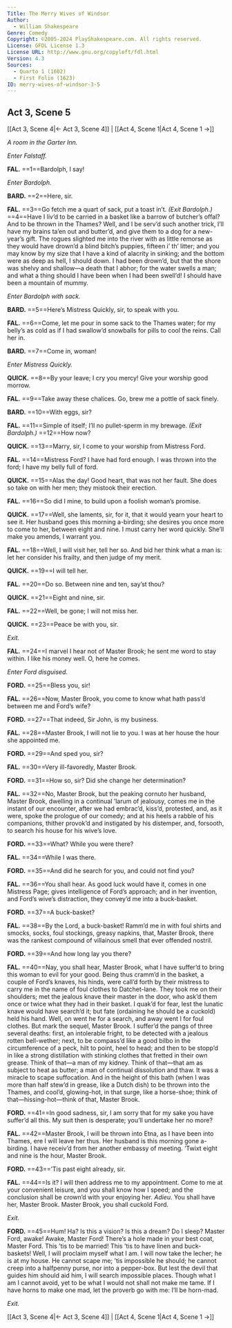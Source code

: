 ```yaml
---
Title: The Merry Wives of Windsor
Author: 
  - William Shakespeare
Genre: Comedy
Copyright: ©2005-2024 PlayShakespeare.com. All rights reserved.
License: GFDL License 1.3
License URL: http://www.gnu.org/copyleft/fdl.html
Version: 4.3
Sources:
  - Quarto 1 (1602)
  - First Folio (1623)
ID: merry-wives-of-windsor-3-5
---
```


## Act 3, Scene 5
[[Act 3, Scene 4|← Act 3, Scene 4]] | [[Act 4, Scene 1|Act 4, Scene 1 →]]

*A room in the Garter Inn.*

*Enter Falstaff.*

**FAL.**
==1==Bardolph, I say!

*Enter Bardolph.*

**BARD.**
==2==Here, sir.

**FAL.**
==3==Go fetch me a quart of sack, put a toast in’t.
*(Exit Bardolph.)*
==4==Have I liv’d to be carried in a basket like a barrow of butcher’s offal? And to be thrown in the Thames? Well, and I be serv’d such another trick, I’ll have my brains ta’en out and butter’d, and give them to a dog for a new-year’s gift. The rogues slighted me into the river with as little remorse as they would have drown’d a blind bitch’s puppies, fifteen i’ th’ litter; and you may know by my size that I have a kind of alacrity in sinking; and the bottom were as deep as hell, I should down. I had been drown’d, but that the shore was shelvy and shallow—a death that I abhor; for the water swells a man; and what a thing should I have been when I had been swell’d! I should have been a mountain of mummy.

*Enter Bardolph with sack.*

**BARD.**
==5==Here’s Mistress Quickly, sir, to speak with you.

**FAL.**
==6==Come, let me pour in some sack to the Thames water; for my belly’s as cold as if I had swallow’d snowballs for pills to cool the reins. Call her in.

**BARD.**
==7==Come in, woman!

*Enter Mistress Quickly.*

**QUICK.**
==8==By your leave; I cry you mercy! Give your worship good morrow.

**FAL.**
==9==Take away these chalices. Go, brew me a pottle of sack finely.

**BARD.**
==10==With eggs, sir?

**FAL.**
==11==Simple of itself; I’ll no pullet-sperm in my brewage.
*(Exit Bardolph.)*
==12==How now?

**QUICK.**
==13==Marry, sir, I come to your worship from Mistress Ford.

**FAL.**
==14==Mistress Ford? I have had ford enough. I was thrown into the ford; I have my belly full of ford.

**QUICK.**
==15==Alas the day! Good heart, that was not her fault. She does so take on with her men; they mistook their erection.

**FAL.**
==16==So did I mine, to build upon a foolish woman’s promise.

**QUICK.**
==17==Well, she laments, sir, for it, that it would yearn your heart to see it. Her husband goes this morning a-birding; she desires you once more to come to her, between eight and nine. I must carry her word quickly. She’ll make you amends, I warrant you.

**FAL.**
==18==Well, I will visit her, tell her so. And bid her think what a man is: let her consider his frailty, and then judge of my merit.

**QUICK.**
==19==I will tell her.

**FAL.**
==20==Do so. Between nine and ten, say’st thou?

**QUICK.**
==21==Eight and nine, sir.

**FAL.**
==22==Well, be gone; I will not miss her.

**QUICK.**
==23==Peace be with you, sir.

*Exit.*

**FAL.**
==24==I marvel I hear not of Master Brook; he sent me word to stay within. I like his money well. O, here he comes.

*Enter Ford disguised.*

**FORD.**
==25==Bless you, sir!

**FAL.**
==26==Now, Master Brook, you come to know what hath pass’d between me and Ford’s wife?

**FORD.**
==27==That indeed, Sir John, is my business.

**FAL.**
==28==Master Brook, I will not lie to you. I was at her house the hour she appointed me.

**FORD.**
==29==And sped you, sir?

**FAL.**
==30==Very ill-favoredly, Master Brook.

**FORD.**
==31==How so, sir? Did she change her determination?

**FAL.**
==32==No, Master Brook, but the peaking cornuto her husband, Master Brook, dwelling in a continual ’larum of jealousy, comes me in the instant of our encounter, after we had embrac’d, kiss’d, protested, and, as it were, spoke the prologue of our comedy; and at his heels a rabble of his companions, thither provok’d and instigated by his distemper, and, forsooth, to search his house for his wive’s love.

**FORD.**
==33==What? While you were there?

**FAL.**
==34==While I was there.

**FORD.**
==35==And did he search for you, and could not find you?

**FAL.**
==36==You shall hear. As good luck would have it, comes in one Mistress Page; gives intelligence of Ford’s approach; and in her invention, and Ford’s wive’s distraction, they convey’d me into a buck-basket.

**FORD.**
==37==A buck-basket?

**FAL.**
==38==By the Lord, a buck-basket! Ramm’d me in with foul shirts and smocks, socks, foul stockings, greasy napkins, that, Master Brook, there was the rankest compound of villainous smell that ever offended nostril.

**FORD.**
==39==And how long lay you there?

**FAL.**
==40==Nay, you shall hear, Master Brook, what I have suffer’d to bring this woman to evil for your good. Being thus cramm’d in the basket, a couple of Ford’s knaves, his hinds, were call’d forth by their mistress to carry me in the name of foul clothes to Datchet-lane. They took me on their shoulders; met the jealous knave their master in the door, who ask’d them once or twice what they had in their basket. I quak’d for fear, lest the lunatic knave would have search’d it; but fate (ordaining he should be a cuckold) held his hand. Well, on went he for a search, and away went I for foul clothes. But mark the sequel, Master Brook. I suffer’d the pangs of three several deaths: first, an intolerable fright, to be detected with a jealous rotten bell-wether; next, to be compass’d like a good bilbo in the circumference of a peck, hilt to point, heel to head; and then to be stopp’d in like a strong distillation with stinking clothes that fretted in their own grease. Think of that—a man of my kidney. Think of that—that am as subject to heat as butter; a man of continual dissolution and thaw. It was a miracle to scape suffocation. And in the height of this bath (when I was more than half stew’d in grease, like a Dutch dish) to be thrown into the Thames, and cool’d, glowing-hot, in that surge, like a horse-shoe; think of that—hissing-hot—think of that, Master Brook.

**FORD.**
==41==In good sadness, sir, I am sorry that for my sake you have suffer’d all this. My suit then is desperate; you’ll undertake her no more?

**FAL.**
==42==Master Brook, I will be thrown into Etna, as I have been into Thames, ere I will leave her thus. Her husband is this morning gone a-birding. I have receiv’d from her another embassy of meeting. ’Twixt eight and nine is the hour, Master Brook.

**FORD.**
==43==’Tis past eight already, sir.

**FAL.**
==44==Is it? I will then address me to my appointment. Come to me at your convenient leisure, and you shall know how I speed; and the conclusion shall be crown’d with your enjoying her. *Adieu*. You shall have her, Master Brook. Master Brook, you shall cuckold Ford.

*Exit.*

**FORD.**
==45==Hum! Ha? Is this a vision? Is this a dream? Do I sleep? Master Ford, awake! Awake, Master Ford! There’s a hole made in your best coat, Master Ford. This ’tis to be married! This ’tis to have linen and buck-baskets! Well, I will proclaim myself what I am. I will now take the lecher; he is at my house. He cannot scape me; ’tis impossible he should; he cannot creep into a halfpenny purse, nor into a pepper-box. But lest the devil that guides him should aid him, I will search impossible places. Though what I am I cannot avoid, yet to be what I would not shall not make me tame. If I have horns to make one mad, let the proverb go with me: I’ll be horn-mad.

*Exit.*

[[Act 3, Scene 4|← Act 3, Scene 4]] | [[Act 4, Scene 1|Act 4, Scene 1 →]]